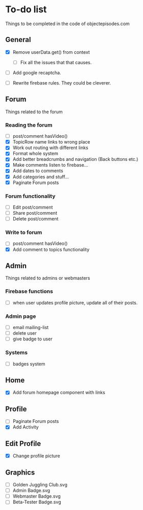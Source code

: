 # To-do list

Things to be completed in the code of objectepisodes.com

## General
- [x] Remove userData.get() from context
    - [ ] Fix all the issues that that causes.
- [ ] Add google recaptcha.
- [ ] Rewrite firebase rules. They could be cleverer.


## Forum

Things related to the forum

### Reading the forum
- [ ] post/comment hasVideo()
- [x] TopicRow name links to wrong place
- [x] Work out routing with different links
- [x] Format whole system
- [x] Add better breadcrumbs and navigation (Back buttons etc.)
- [x] Make comments listen to firebase...
- [x] Add dates to comments 
- [x] Add categories and stuff...
- [x] Paginate Forum posts

### Forum functionality
- [ ] Edit post/comment 
- [ ] Share post/comment 
- [ ] Delete post/comment

### Write to forum
- [ ] post/comment hasVideo()
- [x] Add comment to topics functionality

## Admin

Things related to admins or webmasters

### Firebase functions
- [ ] when user updates profile picture, update all of their posts.

### Admin page
- [ ] email mailing-list
- [ ] delete user
- [ ] give badge to user

### Systems
- [ ] badges system

## Home
- [x] Add forum homepage component with links

## Profile
- [ ] Paginate Forum posts
- [x] Add Activity

## Edit Profile
- [x] Change profile picture

## Graphics
- [ ] Golden Juggling Club.svg
- [ ] Admin Badge.svg
- [ ] Webmaster Badge.svg
- [ ] Beta-Tester Badge.svg
